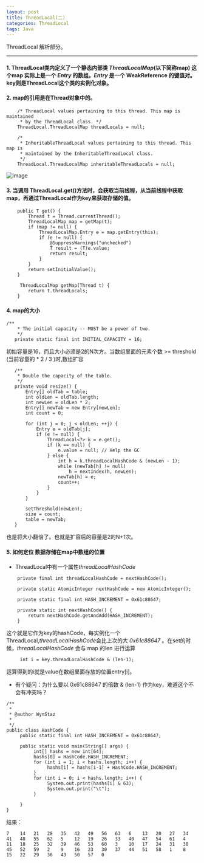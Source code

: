 ```yaml
---
layout: post
title: ThreadLocal(二)
categories: ThreadLocal
tags: Java
---
```


ThreadLocal 解析部分。                                                         


-------------------


#### 1. ThreadLocal类内定义了一个静态内部类 *ThreadLocalMap*(以下简称map) 这个map 实际上是一个 *Entry* 的数组。*Entry* 是一个 WeakReference 的键值对。key则是ThreadLocal这个类的实例化对象。

#### 2. map的引用是在Thread对象中的。

```
    /* ThreadLocal values pertaining to this thread. This map is maintained
     * by the ThreadLocal class. */
    ThreadLocal.ThreadLocalMap threadLocals = null;

    /*
     * InheritableThreadLocal values pertaining to this thread. This map is
     * maintained by the InheritableThreadLocal class.
     */
    ThreadLocal.ThreadLocalMap inheritableThreadLocals = null;
```
![image](http://7xlune.com1.z0.glb.clouddn.com/images/解密ThreadLocal/ThreadLocal.png)

#### 3. 当调用 ThreadLocal.get()方法时，会获取当前线程，从当前线程中获取map，再通过ThreadLocal作为key来获取存储的值。

```
    public T get() {
        Thread t = Thread.currentThread();
        ThreadLocalMap map = getMap(t);
        if (map != null) {
            ThreadLocalMap.Entry e = map.getEntry(this);
            if (e != null) {
                @SuppressWarnings("unchecked")
                T result = (T)e.value;
                return result;
            }
        }
        return setInitialValue();
    }

     ThreadLocalMap getMap(Thread t) {
        return t.threadLocals;
    }
```

#### 4. map的大小

```
/**
    * The initial capacity -- MUST be a power of two.
    */
   private static final int INITIAL_CAPACITY = 16;
```

初始容量是16，而且大小必须是2的N次方。当数组里面的元素个数 >= threshold (当前容量的 * 2 / 3 )时,数组扩容

```
   /**
    * Double the capacity of the table.
    */
   private void resize() {
       Entry[] oldTab = table;
       int oldLen = oldTab.length;
       int newLen = oldLen * 2;
       Entry[] newTab = new Entry[newLen];
       int count = 0;

       for (int j = 0; j < oldLen; ++j) {
           Entry e = oldTab[j];
           if (e != null) {
               ThreadLocal<?> k = e.get();
               if (k == null) {
                   e.value = null; // Help the GC
               } else {
                   int h = k.threadLocalHashCode & (newLen - 1);
                   while (newTab[h] != null)
                       h = nextIndex(h, newLen);
                   newTab[h] = e;
                   count++;
               }
           }
       }

       setThreshold(newLen);
       size = count;
       table = newTab;
   }
```

也是将大小翻倍了。也就是扩容后的容量是2的N+1次。

#### 5. 如何定位 数据存储在map中数组的位置

- ThreadLocal中有一个属性*threadLocalHashCode*

```
    private final int threadLocalHashCode = nextHashCode();

    private static AtomicInteger nextHashCode = new AtomicInteger();

    private static final int HASH_INCREMENT = 0x61c88647;

    private static int nextHashCode() {
        return nextHashCode.getAndAdd(HASH_INCREMENT);
    }
```

这个就是它作为key的hashCode，每实例化一个ThreadLocal,*threadLocalHashCode*会比上次的大 *0x61c88647* 。在set的时候，*threadLocalHashCode* 会与 map 的len 进行运算

```
     int i = key.threadLocalHashCode & (len-1);
```

运算得到的i就是value在数组里面存放的位置entry[i]。

- 有个疑问：为什么要以 0x61c88647 的倍数 & (len-1) 作为key，难道这个不会有冲突吗？

```
/**
 * 
 * @author WynStaz
 *
 */
public class HashCode {
     public static final int HASH_INCREMENT = 0x61c88647;
     
     public static void main(String[] args) {
          int[] hashs = new int[64];
          hashs[0] = HashCode.HASH_INCREMENT;
          for (int i = 1; i < hashs.length; i++) {
               hashs[i] = hashs[i-1] + HashCode.HASH_INCREMENT;
          }
          for (int i = 0; i < hashs.length; i++) {
               System.out.print(hashs[i] & 63);
               System.out.print("\t");
          }
          
     }
}
```

结果：

```
7    14   21   28   35   42   49   56   63   6    13   20   27   34   41   48   55   62   5    12   19   26   33   40   47   54   61   4    11   18   25   32   39   46   53   60   3    10   17   24   31   38   45   52   59   2    9    16   23   30   37   44   51   58   1    8    15   22   29   36   43   50   57   0    
```
